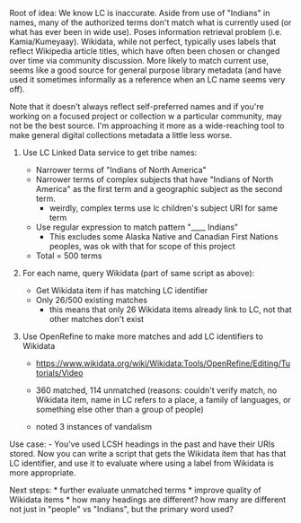 Root of idea: We know LC is inaccurate. Aside from use of "Indians" in names, many of the authorized terms don't match what is currently used (or what has ever been in wide use). Poses information retrieval problem (i.e. Kamia/Kumeyaay). Wikidata, while not perfect, typically uses labels that reflect Wikipedia article titles, which have often been chosen or changed over time via community discussion. More likely to match current use, seems like a good source for general purpose library metadata (and have used it sometimes informally as a reference when an LC name seems very off).

Note that it doesn't always reflect self-preferred names and if you're working on a focused project or collection w a particular community, may not be the best source. I'm approaching it more as a wide-reaching tool to make general digital collections metadata a little less worse.

1. Use LC Linked Data service to get tribe names:
	* Narrower terms of "Indians of North America"
	* Narrower terms of complex subjects that have "Indians of North America"
	as the first term and a geographic subject as the second term.
		* weirdly, complex terms use lc children's subject URI for same term
	* Use regular expression to match pattern "____ Indians"
		* This excludes some Alaska Native and Canadian First Nations peoples,
		was ok with that for scope of this project
	* Total = 500 terms

2. For each name, query Wikidata (part of same script as above):
	* Get Wikidata item if has matching LC identifier
	* Only 26/500 existing matches
		* this means that only 26 Wikidata items already link to LC,
		not that other matches don't exist

3. Use OpenRefine to make more matches and add LC identifiers to Wikidata
	* https://www.wikidata.org/wiki/Wikidata:Tools/OpenRefine/Editing/Tutorials/Video

	* 360 matched, 114 unmatched (reasons: couldn't verify match,
	no Wikidata item, name in LC refers to a place, a family of languages, or something else other than a group of people)

	* noted 3 instances of vandalism

Use case:
	- You've used LCSH headings in the past and have their URIs stored. Now you can write a script that gets the Wikidata item that has that LC identifier, and use it to evaluate where using a label from Wikidata is more appropriate.

Next steps:
	* further evaluate unmatched terms
	* improve quality of Wikidata items
	* how many headings are different? how many are different not just in "people" vs "Indians", but the primary word used?